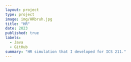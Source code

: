 ```yaml
---
layout: project
type: project
image: img/HRbruh.jpg
title: "HR"
date: 2023
published: true
labels:
  - Java
  - GitHub
summary: "HR simulation that I developed for ICS 211."
---
```

